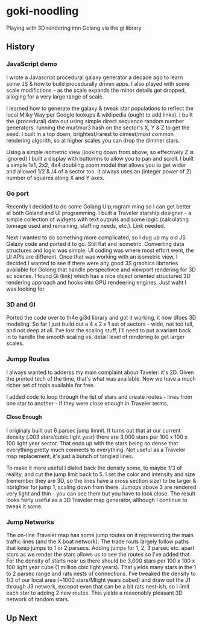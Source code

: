 # goki-noodling
Playing with 3D rendering imn Golang via the gi library
## History
### JavaScript demo
I wrote a Javascript procedural galaxy generator a decade ago to learn some JS & how to build procedurally driven apps. I also played with some scale modifictions - as the scale expands the minor details get dropped, alloging for a very large range of scale.

I learned how to generate the galaxy & tweak star populations to reflect the local Milky Way per Google lookups & wiklipedia (ought to add links). I built the (procedural) data out using simple direct sequence random number generators, running the murtmur3 hash on the sector's X, Y & Z to get the seed. I built in a top down, brightest/rarest to dimest/most common rendering algorith, so at higher scales you can drop the dimmer stars. 

Using a simple isometric view (looking down from above, so effectively Z is ignored) I built a display with buttomns to allow you to pan and scroll. I built a simple 1x1, 2x2, 4x4 doubling zoom model that allows you to get wider and allowed 1/2 & /4 of a sector too. It always uses an (integer power of 2) number of squares along X and Y axes. 
### Go port
Recently I decided to do some Golang UIp;rogram ming so I can get better at both Goland and UI programming. I built a Traveler starship designer - a simple collection of widgets with text outputs and some logic (calculating tonnage used and remaining, staffing needs, etc.). Link needed.

Next I wanted to do something more complicated, so I dug up my old JS Galaxy code and ported it to go. Still flat and isometric. Converting data structures and logic was simple. UI coding was where most effort went, the UI APIs are different. Once that was working with an isometric view, I decided I wanted to see if there were any good 3S graohics librtaries available for Golong that handle perspectivce and viewport rendering for 3D sc scenes. I found Gi (link) which has a nice object oriented structured 3D rendering approach and hooks into GPU rendeering engines. Just waht I was looking for.
### 3D and GI
Ported the code over to th4e gi3d library and got it working, it now dfoes 3D modeling. So far I just build out a 4 x 2 x 1 set of sectors - wide, not too tall, and not deep at all. I've lost the scaling stuff, I'll need to put a variant back in to handle the smooth scaling vs. detail level of rendering to get larger scales.

### Jumpp Routes
I always wanted to adderss my main complaint about Taveler: it's 2D. Given the printed tech of the time, that's what was available. Now we have a much richer set of tools available for free.

I added code to loop through the list of stars and create routes - lines from one star to another - if they were close enough in Traveler terms.  

#### Close Enough
I originaly built out 6 parsec jump limnit. It turns out that at our current density (.003 stars/cubic light yesr) there are 3,000 stars per 100 x 100 x 100 light year sector. That ends up with the stars being so dense that everything pretty much connects to everything. Not useful as a Traveler map replacement, it's just a bunch of tangled lines.

To make it more useful I dialed back the density some, to maybe 1/3 of reality, and cut the jump limit back to 5. I set the color and intensity and size (remember they are 3D, so the lines have a cross section size) to be larger & nbrighter for jump 1, scaling down from there. Jumops above 3 are rendered very light and thin - you can see them but you have to look close. The result looks fairly useful as a 3D Traveler map generator, although I continue to tweak it some.

### Jump Networks
The on-line Traveler map has some jump routes on it representing the main traffic lines (and the X boat network). The trade routs largely follow paths that keep jumps to 1 or 2 parsecs. Adding jumps for 1, 2, 3 parsec etc. apart stars as we render the stars allows us to see the routes so I've added that. For the density of starts near us there should be 3,000 stars per 100 x 100 x 100 light year cube (1 million cbic light years). That yields many stars in the 1 to 2 parsec range and rats nests of connections. I've tweaked the density to 1/3 of our local area (~1000 stars/Mlight years cubed) and draw out the J1 through J3 network, excepot even that can be a bit rats nest-ish, so I limit each star to adding 2 new routes. This yields a reasonably pleasant 3D network of random stars.     

## Up Next
